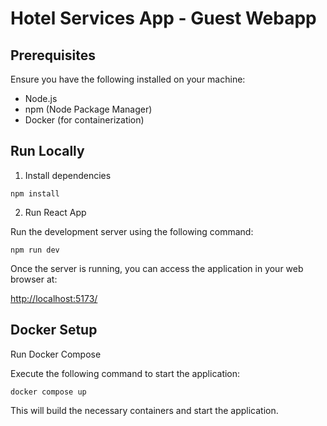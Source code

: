# Hotel Services App - Guest Webapp

## Prerequisites

Ensure you have the following installed on your machine:

- Node.js
- npm (Node Package Manager)
- Docker (for containerization)

## Run Locally

1. Install dependencies

```
npm install
```

2. Run React App

Run the development server using the following command:

```
npm run dev
```

Once the server is running, you can access the application in your web browser at:

[http://localhost:5173/](http://localhost:5173/)


## Docker Setup

Run Docker Compose

Execute the following command to start the application:

```
docker compose up
```

This will build the necessary containers and start the application.